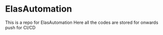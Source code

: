 # ElasAutomation
This is a repo for ElasAutomation 
Here all the codes are stored for onwards push for CI/CD

